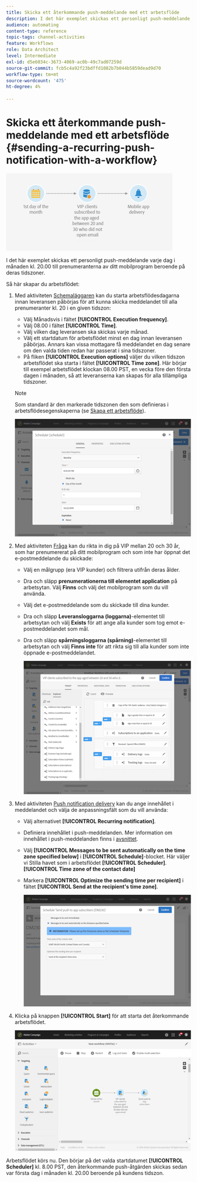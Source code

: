 ```yaml
---
title: Skicka ett återkommande push-meddelande med ett arbetsflöde
description: I det här exemplet skickas ett personligt push-meddelande varje dag i månaden kl. 20.00 till prenumeranterna av ditt mobilprogram beroende på deras tidszoner.
audience: automating
content-type: reference
topic-tags: channel-activities
feature: Workflows
role: Data Architect
level: Intermediate
exl-id: d5e6034c-3673-4069-ac0b-49c7ad07259d
source-git-commit: fcb5c4a92f23bdffd1082b7b044b5859dead9d70
workflow-type: tm+mt
source-wordcount: '475'
ht-degree: 4%

---
```


# Skicka ett återkommande push-meddelande med ett arbetsflöde {#sending-a-recurring-push-notification-with-a-workflow}

![](assets/wkf_push_example_1.png)

I det här exemplet skickas ett personligt push-meddelande varje dag i månaden kl. 20.00 till prenumeranterna av ditt mobilprogram beroende på deras tidszoner.

Så här skapar du arbetsflödet:

1. Med aktiviteten [Schemaläggaren](../../automating/using/scheduler.md) kan du starta arbetsflödesdagarna innan leveransen påbörjas för att kunna skicka meddelandet till alla prenumeranter kl. 20 i en given tidszon:

   * Välj Månadsvis i fältet **[!UICONTROL Execution frequency]**.
   * Välj 08.00 i fältet **[!UICONTROL Time]**.
   * Välj vilken dag leveransen ska skickas varje månad.
   * Välj ett startdatum för arbetsflödet minst en dag innan leveransen påbörjas. Annars kan vissa mottagare få meddelandet en dag senare om den valda tiden redan har passerat i sina tidszoner.
   * På fliken **[!UICONTROL Execution options]** väljer du vilken tidszon arbetsflödet ska starta i fältet **[!UICONTROL Time zone]**. Här börjar till exempel arbetsflödet klockan 08.00 PST, en vecka före den första dagen i månaden, så att leveranserna kan skapas för alla tillämpliga tidszoner.

   >[!NOTE]
   >
   >Som standard är den markerade tidszonen den som definieras i arbetsflödesegenskaperna (se [Skapa ett arbetsflöde](../../automating/using/building-a-workflow.md)).

   ![](assets/wkf_push_example_5.png)

1. Med aktiviteten [Fråga](../../automating/using/query.md) kan du rikta in dig på VIP mellan 20 och 30 år, som har prenumererat på ditt mobilprogram och som inte har öppnat det e-postmeddelande du skickade:

   * Välj en målgrupp (era VIP kunder) och filtrera utifrån deras ålder.
   * Dra och släpp **prenumerationerna till elementet application** på arbetsytan. Välj **Finns** och välj det mobilprogram som du vill använda.
   * Välj det e-postmeddelande som du skickade till dina kunder.
   * Dra och släpp **Leveransloggarna (loggarna)**-elementet till arbetsytan och välj **Exists** för att ange alla kunder som tog emot e-postmeddelandet som mål.
   * Dra och släpp **spårningsloggarna (spårning)**-elementet till arbetsytan och välj **Finns inte** för att rikta sig till alla kunder som inte öppnade e-postmeddelandet.

      ![](assets/wkf_push_example_2.png)

1. Med aktiviteten [Push notification delivery](../../automating/using/push-notification-delivery.md) kan du ange innehållet i meddelandet och välja de anpassningsfält som du vill använda:

   * Välj alternativet **[!UICONTROL Recurring notification]**.
   * Definiera innehållet i push-meddelanden. Mer information om innehållet i push-meddelanden finns i [avsnittet](../../channels/using/preparing-and-sending-a-push-notification.md).
   * Välj **[!UICONTROL Messages to be sent automatically on the time zone specified below]** i **[!UICONTROL Schedule]**-blocket. Här väljer vi Stilla havet som i arbetsflödet **[!UICONTROL Scheduler]**.**[!UICONTROL Time zone of the contact date]**
   * Markera **[!UICONTROL Optimize the sending time per recipient]** i fältet **[!UICONTROL Send at the recipient's time zone]**.

      ![](assets/wkf_push_example_4.png)

1. Klicka på knappen **[!UICONTROL Start]** för att starta det återkommande arbetsflödet.

   ![](assets/wkf_push_example_3.png)

Arbetsflödet körs nu. Den börjar på det valda startdatumet **[!UICONTROL Scheduler]** kl. 8.00 PST, den återkommande push-åtgärden skickas sedan var första dag i månaden kl. 20.00 beroende på kundens tidszon.

